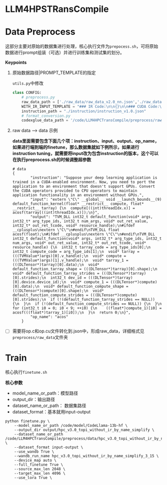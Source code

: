 # LLM4HPSTRansCompile

# Data Preprocess

这部分主要对原始的数据集进行处理，核心执行文件为`prepocess.sh`，可将原始数据进行prompt组装（可选）并进行训练集和测试集的划分。

**Keypoints**

1. 原始数据路径|PROMPT_TEMPLATE的指定

   `utils.py`中修改

   ```python
   class CONFIG:
       # preprocess.py
       raw_data_path = ['./raw_data/raw_data_v2.0_nn.json','./raw_data/raw_data_v2.0_topi.json']
       WITH_IR_INPUT_TEMPLATE = "### IR Code:\n\n{}\n\n### CUDA Code:\n{}\n\n"
       instruction_path = "./instruction/instruction_v1.0.json"
       # format_conversion.py
       codexglue_data_path = '/code/LLM4HPCTransCompile/preprocess/raw_data/hpc_CodeXGLUE_java_cs'
   ```

2. raw data --> data 示例

   **data里面需要包含下面几个项：instruction、input、output、op_name，如果进行端到端的finetune，那么数据集就如下例所示，如果进行instruction tuning，就需要将input改为包含instruction的版本，这个可以在执行preprocess.sh的时候调整超参数**

   ```
   # data
   {
           "instruction": "Suppose your deep learning application is trained in a CUDA-enabled environment. Now, you need to port the application to an environment that doesn't support GPUs. Convert the CUDA operators provided to CPU operators to maintain application functionality in an environment without GPUs.",
           "input": "extern \"C\" __global__ void __launch_bounds__(9) default_function_kernel(float* __restrict__ compute, float* __restrict__ tarray) {\n  compute[((int)threadIdx.x)] = acosf(tarray[((int)threadIdx.x)]);\n}",
           "output": "TVM_DLL int32_t default_function(void* args, int32_t* arg_type_ids, int32_t num_args, void* out_ret_value, int32_t* out_ret_tcode, void* resource_handle);\n#ifdef __cplusplus\nextern \"C\"\n#endif\nTVM_DLL float acosf(float);\n#ifdef __cplusplus\nextern \"C\"\n#endif\nTVM_DLL int32_t default_function(void* args, int32_t* arg_type_ids, int32_t num_args, void* out_ret_value, int32_t* out_ret_tcode, void* resource_handle) {\n  int32_t tarray_code = arg_type_ids[0];\n  int32_t compute_code = arg_type_ids[1];\n  void* tarray = (((TVMValue*)args)[0].v_handle);\n  void* compute = (((TVMValue*)args)[1].v_handle);\n  void* tarray_1 = (((DLTensor*)tarray)[0].data);\n  void* default_function_tarray_shape = (((DLTensor*)tarray)[0].shape);\n  void* default_function_tarray_strides = (((DLTensor*)tarray)[0].strides);\n  int32_t dev_id = (((DLTensor*)tarray)[0].device.device_id);\n  void* compute_1 = (((DLTensor*)compute)[0].data);\n  void* default_function_compute_shape = (((DLTensor*)compute)[0].shape);\n  void* default_function_compute_strides = (((DLTensor*)compute)[0].strides);\n  if (!(default_function_tarray_strides == NULL)) {\n  }\n  if (!(default_function_compute_strides == NULL)) {\n  }\n  for (int32_t i0 = 0; i0 < 9; ++i0) {\n    ((float*)compute_1)[i0] = acosf(((float*)tarray_1)[i0]);\n  }\n  return 0;\n}",
           "op_name": "acos"
       }
   ```

- [ ] 需要将op.c和op.cu文件转化到.json中，形成raw_data，详细格式见`preprocess/raw_data`文件夹

# Train

核心执行`finetune.sh`

**核心参数**

- model_name_or_path：模型路径
- output_dir：输出路径
- dataset_name_or_path： 数据集路径
- dataset_format：基本就用input-output 

```
python finetune.py \
    --model_name_or_path /code/model/CodeLlama-13b-hf \
    --output_dir output/hpc_v3.0_topi_without_ir_by_name_simplify \
    --dataset_name_or_path /code/LLM4HPCTransCompile/preprocess/data/hpc_v3.0_topi_without_ir_by_name_simplify/hpc_train_v3.0_topi_without_ir_by_name_simplify.json \
    --dataset_format input-output \
    --use_wandb True \
    --wandb_run_name hpc_v3.0_topi_without_ir_by_name_simplify_3_15 \
    --device_map auto \
    --full_finetune True \
    --source_max_len 2048 \
    --target_max_len 4096 \
    --use_lora True \
```

